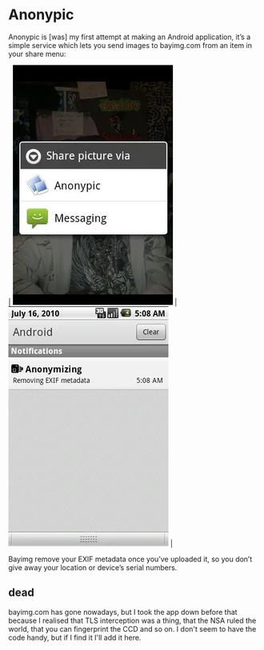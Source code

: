 # Anonypic

Anonypic is [was] my first attempt at making an Android application, it’s a
simple service which lets you send images to bayimg.com from an item in your
share menu:

| ![share menu](anonypic1.webp) | ![trust issues](anonypic2.webp) |

Bayimg remove your EXIF metadata once you’ve uploaded it, so you don’t give
away your location or device’s serial numbers.


## dead

bayimg.com has gone nowadays, but I took the app down before that because
I realised that TLS interception was a thing, that the NSA ruled the world,
that you can fingerprint the CCD and so on. I don't seem to have the code
handy, but if I find it I'll add it here.
